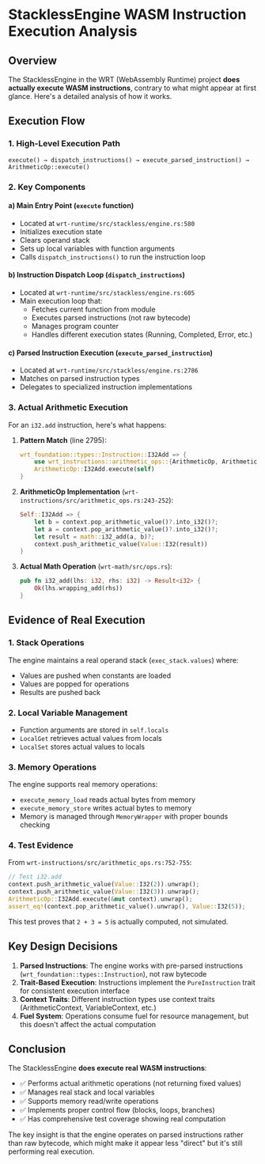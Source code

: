 # StacklessEngine WASM Instruction Execution Analysis

## Overview

The StacklessEngine in the WRT (WebAssembly Runtime) project **does actually execute WASM instructions**, contrary to what might appear at first glance. Here's a detailed analysis of how it works.

## Execution Flow

### 1. High-Level Execution Path

```
execute() → dispatch_instructions() → execute_parsed_instruction() → ArithmeticOp::execute()
```

### 2. Key Components

#### a) Main Entry Point (`execute` function)
- Located at `wrt-runtime/src/stackless/engine.rs:580`
- Initializes execution state
- Clears operand stack
- Sets up local variables with function arguments
- Calls `dispatch_instructions()` to run the instruction loop

#### b) Instruction Dispatch Loop (`dispatch_instructions`)
- Located at `wrt-runtime/src/stackless/engine.rs:605`
- Main execution loop that:
  - Fetches current function from module
  - Executes parsed instructions (not raw bytecode)
  - Manages program counter
  - Handles different execution states (Running, Completed, Error, etc.)

#### c) Parsed Instruction Execution (`execute_parsed_instruction`)
- Located at `wrt-runtime/src/stackless/engine.rs:2786`
- Matches on parsed instruction types
- Delegates to specialized instruction implementations

### 3. Actual Arithmetic Execution

For an `i32.add` instruction, here's what happens:

1. **Pattern Match** (line 2795):
   ```rust
   wrt_foundation::types::Instruction::I32Add => {
       use wrt_instructions::arithmetic_ops::{ArithmeticOp, ArithmeticContext};
       ArithmeticOp::I32Add.execute(self)
   }
   ```

2. **ArithmeticOp Implementation** (`wrt-instructions/src/arithmetic_ops.rs:243-252`):
   ```rust
   Self::I32Add => {
       let b = context.pop_arithmetic_value()?.into_i32()?;
       let a = context.pop_arithmetic_value()?.into_i32()?;
       let result = math::i32_add(a, b)?;
       context.push_arithmetic_value(Value::I32(result))
   }
   ```

3. **Actual Math Operation** (`wrt-math/src/ops.rs`):
   ```rust
   pub fn i32_add(lhs: i32, rhs: i32) -> Result<i32> {
       Ok(lhs.wrapping_add(rhs))
   }
   ```

## Evidence of Real Execution

### 1. Stack Operations
The engine maintains a real operand stack (`exec_stack.values`) where:
- Values are pushed when constants are loaded
- Values are popped for operations
- Results are pushed back

### 2. Local Variable Management
- Function arguments are stored in `self.locals`
- `LocalGet` retrieves actual values from locals
- `LocalSet` stores actual values to locals

### 3. Memory Operations
The engine supports real memory operations:
- `execute_memory_load` reads actual bytes from memory
- `execute_memory_store` writes actual bytes to memory
- Memory is managed through `MemoryWrapper` with proper bounds checking

### 4. Test Evidence
From `wrt-instructions/src/arithmetic_ops.rs:752-755`:
```rust
// Test i32.add
context.push_arithmetic_value(Value::I32(2)).unwrap();
context.push_arithmetic_value(Value::I32(3)).unwrap();
ArithmeticOp::I32Add.execute(&mut context).unwrap();
assert_eq!(context.pop_arithmetic_value().unwrap(), Value::I32(5));
```

This test proves that `2 + 3 = 5` is actually computed, not simulated.

## Key Design Decisions

1. **Parsed Instructions**: The engine works with pre-parsed instructions (`wrt_foundation::types::Instruction`), not raw bytecode
2. **Trait-Based Execution**: Instructions implement the `PureInstruction` trait for consistent execution interface
3. **Context Traits**: Different instruction types use context traits (ArithmeticContext, VariableContext, etc.)
4. **Fuel System**: Operations consume fuel for resource management, but this doesn't affect the actual computation

## Conclusion

The StacklessEngine **does execute real WASM instructions**:
- ✅ Performs actual arithmetic operations (not returning fixed values)
- ✅ Manages real stack and local variables
- ✅ Supports memory read/write operations
- ✅ Implements proper control flow (blocks, loops, branches)
- ✅ Has comprehensive test coverage showing real computation

The key insight is that the engine operates on parsed instructions rather than raw bytecode, which might make it appear less "direct" but it's still performing real execution.